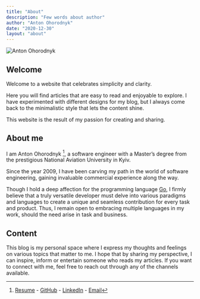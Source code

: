 ```yaml
---
title: "About"
description: "Few words about author"
author: "Anton Ohorodnyk"
date: "2020-12-30"
layout: "about"
---
```

![Anton Ohorodnyk](/img/logo.jpg)

## Welcome

Welcome to a website that celebrates simplicity and clarity.

Here you will find articles that are easy to read and enjoyable to explore. I have experimented with different designs for my blog, but I always come back to the minimalistic style that lets the content shine.

This website is the result of my passion for creating and sharing.

## About me

I am Anton Ohorodnyk [^contacts], a software engineer with a Master’s degree from the prestigious National Aviation University in Kyiv.

Since the year 2009, I have been carving my path in the world of software engineering, gaining invaluable commercial experience along the way.

Though I hold a deep affection for the programming language [Go](https://go.dev/), I firmly believe that a truly versatile developer must delve into various paradigms and languages to create a unique and seamless contribution for every task and product. Thus, I remain open to embracing multiple languages in my work, should the need arise in task and business.

## Content

This blog is my personal space where I express my thoughts and feelings on various topics that matter to me. I hope that by sharing my perspective, I can inspire, inform or entertain someone who reads my articles. If you want to connect with me, feel free to reach out through any of the channels available.

[^contacts]: [Resume](/Anton%20Ohorodnyk.pdf) - [GitHub](https://github.com/aohorodnyk) - [LinkedIn](https://www.linkedin.com/in/aohorodnyk) - [Email](mailto:me@aohorodnyk.com)
